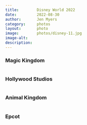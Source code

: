 ```yaml
---
title:        Disney World 2022
date:         2022-08-30
author:       Jen Myers
category:     photos
layout:       photo
image:        photos/disney-11.jpg
image-alt:
description:
---
```


### Magic Kingdom

<div><img alt="" src="{{ site.baseurl }}/images/photos/disney-01.jpg" /></div>
<div><img alt="" src="{{ site.baseurl }}/images/photos/disney-02.jpg" /></div>
<div><img alt="" src="{{ site.baseurl }}/images/photos/disney-03.jpg" /></div>

### Hollywood Studios

<div><img alt="" src="{{ site.baseurl }}/images/photos/disney-04.jpg" /></div>
<div><img alt="" src="{{ site.baseurl }}/images/photos/disney-05.jpg" /></div>
<div><img class="vert" alt="" src="{{ site.baseurl }}/images/photos/disney-06.jpg" /></div>

### Animal Kingdom

<div><img alt="" src="{{ site.baseurl }}/images/photos/disney-07.jpg" /></div>
<div><img alt="" src="{{ site.baseurl }}/images/photos/disney-08.jpg" /></div>
<div><img alt="" src="{{ site.baseurl }}/images/photos/disney-09.jpg" /></div>

### Epcot

<div><img alt="" src="{{ site.baseurl }}/images/photos/disney-10.jpg" /></div>
<div><img alt="" src="{{ site.baseurl }}/images/photos/disney-11.jpg" /></div>
<div><img alt="" src="{{ site.baseurl }}/images/photos/disney-12.jpg" /></div>
